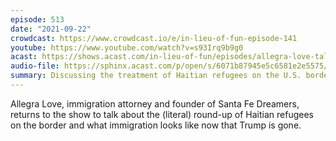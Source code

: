 ```yaml
---
episode: 513
date: "2021-09-22"
crowdcast: https://www.crowdcast.io/e/in-lieu-of-fun-episode-141
youtube: https://www.youtube.com/watch?v=s93Irq9b9g0
acast: https://shows.acast.com/in-lieu-of-fun/episodes/allegra-love-talks-immigration-and-haitian-refugees
audio-file: https://sphinx.acast.com/p/open/s/6071b87945e5c6581e2e5575/e/614c7f0ab739990012d63eb9/media.mp3
summary: Discussing the treatment of Haitian refugees on the U.S. border
---
```

Allegra Love, immigration attorney and founder of Santa Fe Dreamers, returns to the show to talk about the (literal) round-up of Haitian refugees on the border and what immigration looks like now that Trump is gone.
